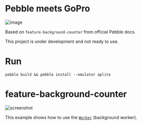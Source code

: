 # Pebble meets GoPro

![image](https://cloud.githubusercontent.com/assets/1477672/15099515/1505ae6a-150c-11e6-8bd6-c90b273a1355.png)

Based on `feature-background-counter` from official Pebble docs.

This project is under development and not ready to use.

# Run

`pebble build && pebble install --emulator aplite`

# feature-background-counter

![screenshot](feature-background-counter-screenshot.png)

This example shows how to use the [`Worker`](https://developer.getpebble.com/docs/c/group___worker.html) (background worker).
